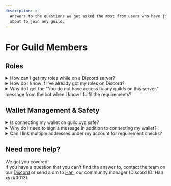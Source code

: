 ```yaml
---
description: >-
  Answers to the questions we get asked the most from users who have joined or
  about to join any guild.
---
```


# For Guild Members

## Roles

<details>

<summary>How can I get my roles while on a Discord server?</summary>

All you need to do is verify your wallet and hit the Guild.xyz bot ‘Join’ button on the server.

![](<../.gitbook/assets/image (6).png>)

</details>

<details>

<summary>How do I know if I’ve already got my roles on Discord?</summary>

Once you join a guild, your roles will appear under your name. You can check them by clicking on your name while on the server.

![](<../.gitbook/assets/image (12) (1).png>)

</details>

<details>

<summary>Why do I get the "You do not have access to any guilds on this server." message from the bot when I know I fulfil the requirements?</summary>

There are different scenarios that can cause this message to pop up:

1. You’re connected to the wrong chain/network.\
   In this case, you can [change the network easily](https://autofarm.gitbook.io/autofarm-network/how-tos/defi-beginners-guide/switching-networks-on-metamask).
2. You’re connected, but with not the correct address.\
   Maybe you meet the requirements - you have the specific tokens, you are on the allowlist etc. - but you have multiple addresses, and right now you use the one that can’t get you in.\
   In this case, double-check your connected wallet and linked addresses in your [Guild.xyz](https://guild.xyz) Account whether you use the correct one to get your roles.\
   \
   ![](<../.gitbook/assets/image (5) (1).png>)\
   ![](<../.gitbook/assets/image (9) (1).png>)\

3. Your address is connected to another Discord ID.
4. The Guild.xyz bot doesn’t have permissions to manage roles on the server.
5. If none of them above, unfortunately it’s a bug. In this case, please contact the Guild.xyz team on Discord so we can solve your issue.

</details>

## Wallet Management & Safety

<details>

<summary>Is connecting my wallet on guild.xyz safe?</summary>

Absolutely! When you sign in with guild.xyz, you only are validating ownership of the wallet address. The Guild.xyz bot does not get any permissions to perform transactions, and does not have any way of withdrawing anything from your wallet.

</details>

<details>

<summary>Why do I need to sign a message in addition to connecting my wallet?</summary>

Signing is the only way we can truly know that you are the owner of the wallet you are connecting. Signing is a safe, gas-less transaction that does not in any way give Guild.xyz permission to perform any transactions with your wallet.

</details>

<details>

<summary>Can I link multiple addresses under my account for requirement checks?</summary>

Yes! If you join a guild with a different address but the same Discord account, your addresses will be linked together and both will be used to check requirements.\
\
![](<../.gitbook/assets/image (23).png>)\
![](<../.gitbook/assets/image (6) (1).png>)\


</details>

## Need more help?

We got you covered!\
If you have a question that you can't find the answer to, contact the team on our [Discord](https://discord.gg/guildxyz) or send a dm to [Han](https://twitter.com/ikbenhan), our community manager (Discord ID: Han xyz#0013)

